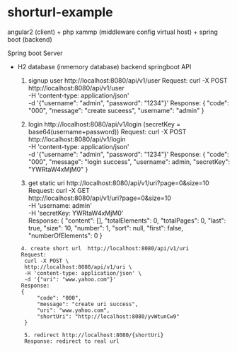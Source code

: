 # shorturl-example
angular2 (client) + php xammp (middleware config virtual host) + spring boot (backend)

Spring boot Server
  - H2 database (inmemory database)
  backend springboot API
  
     1. signup user http://localhost:8080/api/v1/user
     Request: 
      curl -X POST \
      http://localhost:8080/api/v1/user \
      -H 'content-type: application/json' \
      -d '{"username": "admin", "password": "1234"}'
     Response: 
       {
        "code": "000",
        "message": "create suceess",
        "username": "admin"
       }
       
      2. login http://localhost:8080/api/v1/login (secretKey = base64(username+password))
      Request: 
        curl -X POST \
        http://localhost:8080/api/v1/login \
        -H 'content-type: application/json' \
        -d '{"username": "admin", "password": "1234"}'
      Response: 
       {
          "code": "000",
          "message": "login success",
          "username": admin,
          "secretKey": "YWRtaW4xMjM0"
       }
       
       3. get static uri http://localhost:8080/api/v1/uri?page=0&size=10
        Request: 
          curl -X GET \
          http://localhost:8080/api/v1/uri?page=0&size=10 \
          -H 'username: admin' \
          -H 'secretKey: YWRtaW4xMjM0' \
        Response: 
         {
            "content": [],
            "totalElements": 0,
            "totalPages": 0,
            "last": true,
            "size": 10,
            "number": 1,
            "sort": null,
            "first": false,
            "numberOfElements": 0
          }
          
         4. create short url  http://localhost:8080/api/v1/uri
         Request: 
          curl -X POST \
          http://localhost:8080/api/v1/uri \
          -H 'content-type: application/json' \
          -d '{"uri": "www.yahoo.com"}' 
         Response: 
         {
              "code": "000",
              "message": "create uri success",
              "uri": "www.yahoo.com",
              "shortUri": "http://localhost:8080/yvWtunCw9"
          }
          
          5. redirect http://localhost:8080/{shortUri} 
          Response: redirect to real url
       
      
      
